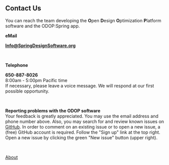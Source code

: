 ## Contact Us

You can reach the team developing the 
**O**pen **D**esign **O**ptimization **P**latform software 
and the ODOP:Spring app.   


**eMail**    

**Info@SpringDesignSoftware.org**   

&nbsp;   

**Telephone**   

**650-887-8026**   
8:00am - 5:00pm Pacific time  
If necessary, please leave a voice message. 
We will respond at our first possible opportunity.   

&nbsp;

**Reporting problems with the ODOP software**   
Your feedback is greatly appreciated. 
You may use the email address and phone number above.
Also, you may search for and review known issues on 
[GitHub](https://github.com/thegrumpys/odop/issues).
In order to comment on an existing issue or to open a new issue, 
a (free) GitHub account is required.
Follow the "Sign up" link at the top right.
Open a new issue by clicking the green "New issue" button (upper right).

&nbsp;

[About](/docs/About)
